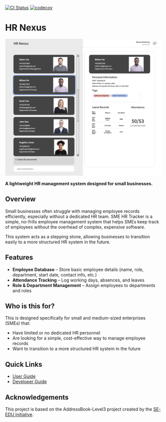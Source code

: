 [![CI Status](https://github.com/se-edu/addressbook-level3/workflows/Java%20CI/badge.svg)](https://github.com/AY2425S2-CS2103T-T15-3/tp/actions)
[![codecov](https://codecov.io/gh/nus-cs2103-AY2425S2/tp/branch/AY2425S2-CS2103-F15-3%2Ftp%3Amaster/graph/badge.svg?token=WSB76KOM78)](https://codecov.io/gh/nus-cs2103-AY2425S2/tp)

# HR Nexus
![Ui](docs/images/Ui.png)

**A lightweight HR management system designed for small businesses.**

## Overview
Small businesses often struggle with managing employee records efficiently, especially without a dedicated HR team. SME HR Tracker is a simple, no-frills employee management system that helps SMEs keep track of employees without the overhead of complex, expensive software.

This system acts as a stepping stone, allowing businesses to transition easily to a more structured HR system in the future.

## Features
- **Employee Database** – Store basic employee details (name, role, department, start date, contact info, etc.)
- **Attendance Tracking** – Log working days, absences, and leaves
- **Role & Department Management** – Assign employees to departments and roles

## Who is this for?
This is designed specifically for small and medium-sized enterprises (SMEs) that:
- Have limited or no dedicated HR personnel
- Are looking for a simple, cost-effective way to manage employee records
- Want to transition to a more structured HR system in the future

## Quick Links
- [User Guide](https://ay2425s2-cs2103t-t15-3.github.io/tp/UserGuide.html)
- [Developer Guide](https://ay2425s2-cs2103t-t15-3.github.io/tp/DeveloperGuide.html)

## Acknowledgements
This project is based on the AddressBook-Level3 project created by the [SE-EDU initiative](https://se-education.org).

